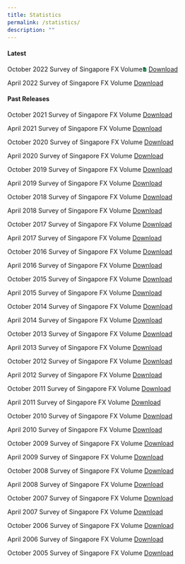 ```yaml
---
title: Statistics
permalink: /statistics/
description: ""
---
```

#### Latest ####

October 2022
Survey of Singapore FX Volume<img src="/images/icon-xls.png" width="10px"/>
[Download](/files/Survey/2022-10%20Survey%20FX.xlsx)

April 2022
Survey of Singapore FX Volume
[Download](/files/Survey/2022-04%20Survey%20FX.xlsx)
 
#### Past Releases ####

October 2021
Survey of Singapore FX Volume
[Download](/files/Survey/2021-10%20Survey%20FX.xlsx)

April 2021
Survey of Singapore FX Volume
[Download](/files/Survey/2021-04%20Survey%20FX.xlsx)

October 2020
Survey of Singapore FX Volume
[Download](/files/Survey/2020-10%20Survey%20FX.xlsx)

April 2020
Survey of Singapore FX Volume
[Download](/files/Survey/2020-04%20Survey%20FX.xlsx) 

October 2019
Survey of Singapore FX Volume
[Download](/files/Survey/2019-10%20Survey%20FX.xlsx)

April 2019
Survey of Singapore FX Volume
[Download](/files/Survey/2019-04%20Survey%20FX.xlsx)

October 2018
Survey of Singapore FX Volume
[Download](/files/Survey/2018-10%20Survey%20FX.xlsx)

April 2018
Survey of Singapore FX Volume
[Download](/files/Survey/2018-04%20Survey%20FX.xlsx)

October 2017
Survey of Singapore FX Volume
[Download](/files/Survey/2017-10%20Survey%20FX.xlsx)

April 2017
Survey of Singapore FX Volume
[Download](/files/Survey/2017-04%20Survey%20FX.xlsx)

October 2016
Survey of Singapore FX Volume
[Download](/files/Survey/2016-10%20Survey%20FX.pdf)

April 2016
Survey of Singapore FX Volume
[Download](/files/Survey/2016-04%20Survey%20FX.pdf)

October 2015
Survey of Singapore FX Volume
[Download](/files/Survey/2015-10%20Survey%20FX.pdf)

April 2015
Survey of Singapore FX Volume
[Download](/files/Survey/2015-04%20Survey%20FX.pdf)

October 2014
Survey of Singapore FX Volume
[Download](/files/Survey/2014-10%20Survey%20FX.pdf)

April 2014
Survey of Singapore FX Volume
[Download](/files/Survey/2014-04%20Survey%20FX.pdf)

October 2013
Survey of Singapore FX Volume
[Download](/files/Survey/2013-10%20Survey%20FX.pdf)

April 2013
Survey of Singapore FX Volume
[Download](/files/Survey/2013-04%20Survey%20FX.pdf)

October 2012
Survey of Singapore FX Volume
[Download](/files/Survey/2012-10%20Survey%20FX.pdf)

April 2012
Survey of Singapore FX Volume
[Download](/files/Survey/2012-04%20Survey%20FX.pdf)

October 2011
Survey of Singapore FX Volume
[Download](/files/Survey/2011-10%20Survey%20FX.pdf)

April 2011
Survey of Singapore FX Volume
[Download](/files/Survey/2011-04%20Survey%20FX.pdf)

October 2010
Survey of Singapore FX Volume
[Download](/files/Survey/2010-10%20Survey%20FX.pdf)

April 2010
Survey of Singapore FX Volume
[Download](/files/Survey/2010-04%20Survey%20FX.pdf)

October 2009
Survey of Singapore FX Volume
[Download](/files/Survey/2009-10%20Survey%20FX.pdf)

April 2009
Survey of Singapore FX Volume
[Download](/files/Survey/2009-04%20Survey%20FX.pdf)

October 2008
Survey of Singapore FX Volume
[Download](/files/Survey/2008-10%20Survey%20FX.pdf)

April 2008
Survey of Singapore FX Volume
[Download](/files/Survey/2008-04%20Survey%20FX.pdf)

October 2007
Survey of Singapore FX Volume
[Download](/files/Survey/2007-10%20Survey%20FX.pdf)

April 2007
Survey of Singapore FX Volume
[Download](/files/Survey/2007-04%20Survey%20FX.pdf)

October 2006
Survey of Singapore FX Volume
[Download](/files/Survey/2006-10%20Survey%20FX.pdf)

April 2006
Survey of Singapore FX Volume
[Download](/files/Survey/2006-04%20Survey%20FX.pdf)

October 2005
Survey of Singapore FX Volume
[Download](/files/Survey/2005-10%20Survey%20FX.pdf)